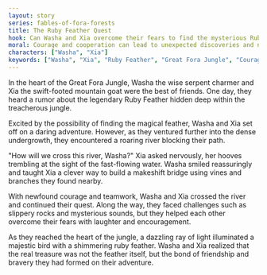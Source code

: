 ```yaml
---
layout: story
series: fables-of-fora-forests
title: The Ruby Feather Quest
hook: Can Washa and Xia overcome their fears to find the mysterious Ruby Feather in the deep jungle?
moral: Courage and cooperation can lead to unexpected discoveries and new friendships.
characters: ["Washa", "Xia"]
keywords: ["Washa", "Xia", "Ruby Feather", "Great Fora Jungle", "Courage", "Cooperation", "Friendship", "Discovery", "Adventure", "Perseverance"]
---
```


In the heart of the Great Fora Jungle, Washa the wise serpent charmer and Xia the swift-footed mountain goat were the best of friends. One day, they heard a rumor about the legendary Ruby Feather hidden deep within the treacherous jungle.

Excited by the possibility of finding the magical feather, Washa and Xia set off on a daring adventure. However, as they ventured further into the dense undergrowth, they encountered a roaring river blocking their path.

"How will we cross this river, Washa?" Xia asked nervously, her hooves trembling at the sight of the fast-flowing water. Washa smiled reassuringly and taught Xia a clever way to build a makeshift bridge using vines and branches they found nearby.

With newfound courage and teamwork, Washa and Xia crossed the river and continued their quest. Along the way, they faced challenges such as slippery rocks and mysterious sounds, but they helped each other overcome their fears with laughter and encouragement.

As they reached the heart of the jungle, a dazzling ray of light illuminated a majestic bird with a shimmering ruby feather. Washa and Xia realized that the real treasure was not the feather itself, but the bond of friendship and bravery they had formed on their adventure.
